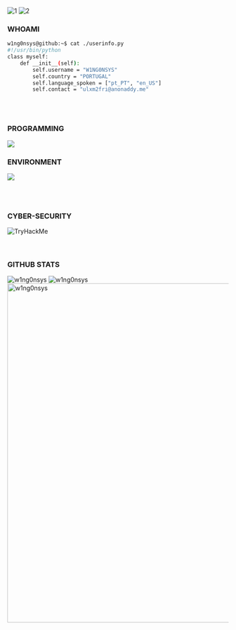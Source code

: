 ![1](https://user-images.githubusercontent.com/88621342/202923774-e8529a32-8047-4fad-98e0-71b550230481.jpg)
![2](https://readme-typing-svg.herokuapp.com?duration=9000&center=true&vCenter=true&width=1000&height=50&lines=WELCOME+TO+W1NG0NSYS'S+GITHUB+PROFILE.+THANK+YOU+FOR+VIEWING+HIS+PROFILE!)

<h3>WHOAMI</h3>

```bash
w1ng0nsys@github:~$ cat ./userinfo.py
#!/usr/bin/python
class myself:
    def __init__(self):
        self.username = "W1NG0NSYS"
        self.country = "PORTUGAL"
        self.language_spoken = ["pt_PT", "en_US"]
        self.contact = "ulxm2fri@anonaddy.me"
```

<br>
<br>

<h3>PROGRAMMING</h3>
<p align="left"><img src="https://skillicons.dev/icons?i=py,bash,powershell,html,css&perline=5"></p>

<h3>ENVIRONMENT</h3>
<p align="left"><img src="https://skillicons.dev/icons?i=linux,vscode&perline=2"></p>

<br>
<br>

<h3>CYBER-SECURITY</h3>
<div align="left">
  <!--<script src="https://tryhackme.com/badge/2293618"></script>-->  
  <img src="https://tryhackme-badges.s3.amazonaws.com/w1ng0nsys.png" alt="TryHackMe">
  <!-- TryHackMe Badges -->
</div>

<br>
<br>

<h3>GITHUB STATS</h3>
<div align="left">  
  <img src="https://github-readme-stats.vercel.app/api?username=w1ng0nsys&show_icons=true&line_height=20&title_color=7A7ADB&icon_color=2234AE&text_color=D3D3D3&bg_color=0,000000,130F40&include_all_commits=true&count_private=true" alt="w1ng0nsys"/>
  <img src="https://github-readme-stats.vercel.app/api/top-langs?username=w1ng0nsys&layout=compact&include_all_commits=true&count_private=true&show_icons=true&line_height=20&title_color=7A7ADB&icon_color=2234AE&text_color=D3D3D3&bg_color=0,000000,130F40" alt="w1ng0nsys"/>
  <img src="https://github-readme-activity-graph.vercel.app/graph?username=w1ng0nsys&bg_color=21232a&color=a8eeff&line=61dafb&point=f0fcff&area=true&hide_border=false" width="771" alt="w1ng0nsys"/>
</div>
